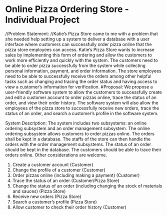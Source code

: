 # Online Pizza Ordering Store - Individual Project
//Problem Statement:
//Katie’s Pizza Store came to me with a problem that she needed help setting
up a system to deliver a database with a user interface where customers can
successfully order pizza online that the pizza store employees can access.
Katie’s Pizza Store wants to increase sales by implementing this form of
ordering and allow the customers to work more efficiently and quickly with
the system. The customers need to be able to order pizza successfully from
the system while collecting personal information, payment, and order
information. The store employees need to be able to successfully receive the
orders among other helpful tasks such as changing and tracing the order
status and having access to view a customer’s information for verification.
#Proposal:
We propose a user-friendly software system to allow the customers to
successfully create and edit a customer account to order pizzas online, trace
the status of an order, and view their order history. The software system will
also allow the employees of the pizza store to successfully receive new
orders, trace the status of an order, and search a customer’s profile in the
software system.

System Description:
The system includes two subsystems: an online ordering subsystem and an
order management subsystem. The online ordering subsystem allows
customers to order pizzas online. The orders shall be kept in a database.
The staffs of the store can then handle the orders with the order
management subsystems. The status of an order should be kept in the
database. The customers should be able to trace their orders online. Other
considerations are welcome.
1. Create a customer account (Customer)
2. Change the profile of a customer (Customer)
3. Order pizzas online (including making a payment) (Customer)
4. Trace the status of an order (Customer/Pizza Store)
5. Change the status of an order (including changing the stock of
materials and sauces) (Pizza Store)
6. Receive new orders (Pizza Store)
7. Search a customer’s profile (Pizza Store)
8. Allow customer to check their order history (Customer)
